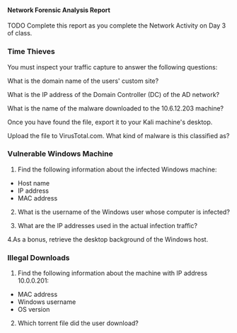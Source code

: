 #### Network Forensic Analysis Report


TODO Complete this report as you complete the Network Activity on Day 3 of class.

### Time Thieves
You must inspect your traffic capture to answer the following questions:

What is the domain name of the users' custom site?

What is the IP address of the Domain Controller (DC) of the AD network?

What is the name of the malware downloaded to the 10.6.12.203 machine?

Once you have found the file, export it to your Kali machine's desktop.
 
Upload the file to VirusTotal.com.
What kind of malware is this classified as?

### Vulnerable Windows Machine

1. Find the following information about the infected Windows machine:

- Host name
- IP address
- MAC address

2. What is the username of the Windows user whose computer is infected?

3. What are the IP addresses used in the actual infection traffic?

4.As a bonus, retrieve the desktop background of the Windows host.

### Illegal Downloads
1. Find the following information about the machine with IP address 10.0.0.201:

- MAC address
- Windows username
- OS version
 2. Which torrent file did the user download?
